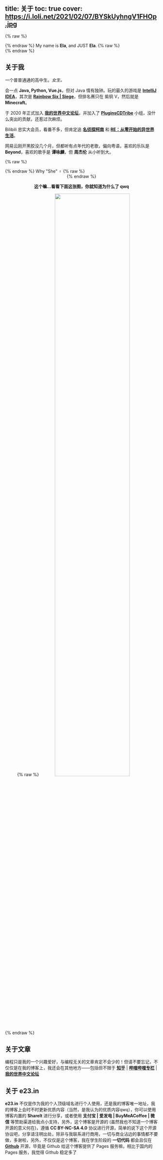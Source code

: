 title: 关于
toc: true
cover: https://i.loli.net/2021/02/07/BYSkUyhngV1FHOp.jpg
---

{% raw %}<div class="notification is-info">{% endraw %}
<i class="fas fa-home"></i> My name is <strong>Ela</strong>, and JUST <strong>Ela</strong>.
{% raw %}</div>{% endraw %}

## 关于我

一个普普通通的高中生。*女生。*

会一点 **Java, Python, Vue.js**，但对 Java 情有独钟。玩的最久的游戏是 [**IntelliJ IDEA**](https://www.jetbrains.com/idea/)，其次是 [**Rainbow Six | Siege**](https://www.ubisoft.com/en-gb/game/rainbow-six/siege)，但排名赛只在 紫铜 V，然后就是 **Minecraft**。

于 2020 年正式加入 [**我的世界中文论坛**](https://www.mcbbs.net)，并加入了 [**PluginsCDTribe**](https://www.mcbbs.net/group-1330-1.html) 小组，没什么突出的贡献，还惹过次麻烦。

Bilibili 忠实大会员，看番不多，但肯定追 [**名侦探柯南**](https://www.bilibili.com/bangumi/play/ss33378/?from=search&seid=5147689953934329939) 和 [**RE：从零开始的异世界生活**](https://www.bilibili.com/bangumi/play/ss29590/?from=search&seid=13935164015385549637)。

网易云刚开黑胶没几个月，但都听有点年代的老歌，偏向粤语，喜欢的乐队是 **Beyond**，喜欢的歌手是 **谭咏麟**，但 **周杰伦** 从小听到大。

{% raw %}<article class="message is-success"><div class="message-header">{% endraw %}
Why "She" ♀
{% raw %}</div><div class="message-body"><center>{% endraw %}

**这个嘛...看看下面这张图，你就知道为什么了 qwq**

{% raw %}<img src="https://i.loli.net/2021/02/08/qdolQf8ibXEzD7c.jpg" width=70% height=70%></center></div></article>{% endraw %}

## 关于文章

编程只是我的一个兴趣爱好，与编程无关的文章肯定不会少的！但请不要忘记，不仅仅是在我的博客上，我还会在其他地方——包括但不限于 [**知乎**](https://www.zhihu.com/people/elabosak) | [**哔哩哔哩专栏**](https://space.bilibili.com/155510267/article) | [**我的世界中文论坛**](https://www.mcbbs.net)

## 关于 **e23.in**

**e23.in** 不仅是作为我的个人顶级域名进行个人使用，还是我的博客唯一地址，我的博客上会时不时更新优质内容（当然，是我认为的优质内容qwq），你可以使用博客内置的 **ShareIt** 进行分享，或者使用 **支付宝 | 爱发电 | BuyMeACoffee | 微信** 等赞助渠道给我点小支持，另外，这个博客是开源的 (虽然我也不知道一个博客开源的意义何在)，遵循 **CC BY-NC-SA 4.0** 协议进行开源，简单的说下这个开源协议吧，分享请注明出处，除非与我联系进行商用，一切与商业沾边的事情都不要做，多谢啦，另外，不仅仅是这个博客，我在学生阶段的 **一切代码** 都会且仅在 **[Github](https://github.com/ElaBosak233)** 开源，毕竟是 Github 给这个博客提供了 Pages 服务嘛，相比于国内的 Pages 服务，我觉得 Github 稳定多了